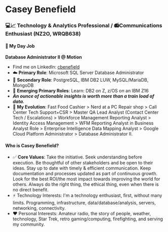 # Casey Benefield
### 💻📈 Technology & Analytics Professional / 📻Communications Enthusiast (NZ2O, WRQB638)

#### 🏢 My Day Job
__Database Administrator II @ Motion__
* Find me on LinkedIn: [cbenefield](https://www.linkedin.com/in/cbenefield/)
* ☁️ __Primary Role__: Microsoft SQL Server Database Administrator
* 🔑 __Secondary Role__: PostgreSQL, IBM DB2 LUW, MySQL/MariaDB, MongoDB
* 🚥 __Emerging Primary Roles__: Learn: DB2 on Z, z/OS on an IBM Z16
* *__An ounce of actionable insights is worth more than a train load of data.__*
* 🌟 __My Evolution__: Fast Food Cashier > Nerd at a PC Repair shop > Call Center Tech Support+CSR > Master QA Lead Analyst (Contact Center Tech / Escalations) > Workforce Management Reporting Analyst > Identity Access Management > WFM Reporting Analyst in Business Analyst Role > Enterprise Intelligence Data Mapping Analyst > Google Cloud Platform Administrator > Database Administrator II.
  
#### Who is Casey Benefield?
* ✅ __Core Values__: Take the initiative. Seek understanding before execution. Be thoughtful of other stakeholders and be open to their ideas. Stay up to date with timely & efficient communication. Keep documentation and processes updated as part of continuous growth. Look for the best ROI/the most impact towards improving the world for others. Always do the right thing, the ethical thing, even when there is no direct benefit.
* ⚡ Technology Interests: I'm a technology enthusiast, first, without many limits. Programming, infrastructure, data/database/analysis, servers, networking, connectivity.
* ❤️ Personal Interests: Amateur radio, the story of people, weather, technology, Star Trek, retro gaming/computing, firefighting, and serving my community.
